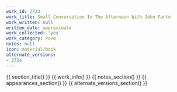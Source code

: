 ```yaml
---
work_id: 2723
work_title: Small Conversation In The Afternoon With John Fante
work_written: null
written_date: approximate
work_collected: 'yes'
work_category: Poem
notes: null
icon: material/book
alternate_versions:
- 2724
---
```


{{ section_title() }}
{{ work_info() }}
{{ notes_section() }}
{{ appearances_section() }}
{{ alternate_versions_section() }}